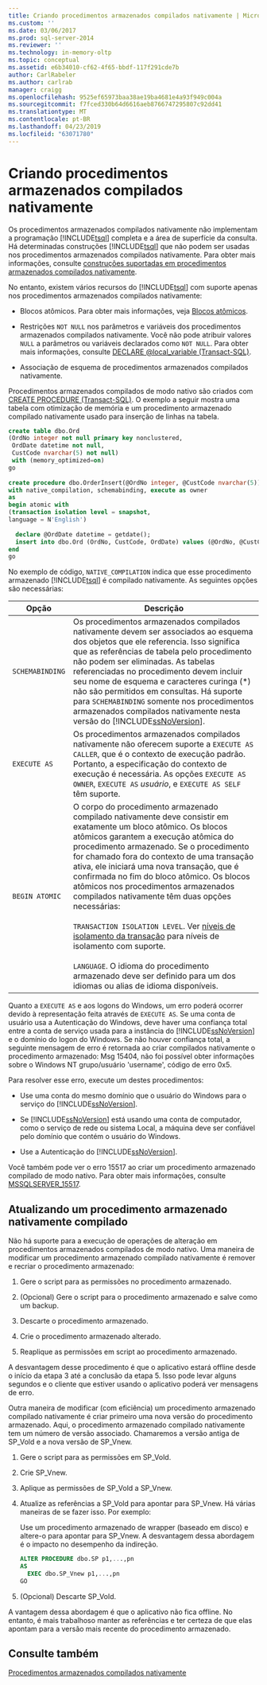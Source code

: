 ```yaml
---
title: Criando procedimentos armazenados compilados nativamente | Microsoft Docs
ms.custom: ''
ms.date: 03/06/2017
ms.prod: sql-server-2014
ms.reviewer: ''
ms.technology: in-memory-oltp
ms.topic: conceptual
ms.assetid: e6b34010-cf62-4f65-bbdf-117f291cde7b
author: CarlRabeler
ms.author: carlrab
manager: craigg
ms.openlocfilehash: 9525ef65973baa38ae19ba4681e4a93f949c004a
ms.sourcegitcommit: f7fced330b64d6616aeb8766747295807c92dd41
ms.translationtype: MT
ms.contentlocale: pt-BR
ms.lasthandoff: 04/23/2019
ms.locfileid: "63071780"
---
```

# <a name="creating-natively-compiled-stored-procedures"></a>Criando procedimentos armazenados compilados nativamente
  Os procedimentos armazenados compilados nativamente não implementam a programação [!INCLUDE[tsql](../../includes/tsql-md.md)] completa e a área de superfície da consulta. Há determinadas construções [!INCLUDE[tsql](../../includes/tsql-md.md)] que não podem ser usadas nos procedimentos armazenados compilados nativamente. Para obter mais informações, consulte [construções suportadas em procedimentos armazenados compilados nativamente](../in-memory-oltp/supported-features-for-natively-compiled-t-sql-modules.md).  
  
 No entanto, existem vários recursos do [!INCLUDE[tsql](../../includes/tsql-md.md)] com suporte apenas nos procedimentos armazenados compilados nativamente:  
  
-   Blocos atômicos. Para obter mais informações, veja [Blocos atômicos](atomic-blocks-in-native-procedures.md).  
  
-   Restrições `NOT NULL` nos parâmetros e variáveis dos procedimentos armazenados compilados nativamente. Você não pode atribuir valores `NULL` a parâmetros ou variáveis declarados como `NOT NULL`. Para obter mais informações, consulte [DECLARE @local_variable &#40;Transact-SQL&#41;](/sql/t-sql/language-elements/declare-local-variable-transact-sql).  
  
-   Associação de esquema de procedimentos armazenados compilados nativamente.  
  
 Procedimentos armazenados compilados de modo nativo são criados com [CREATE PROCEDURE &#40;Transact-SQL&#41;](/sql/t-sql/statements/create-procedure-transact-sql). O exemplo a seguir mostra uma tabela com otimização de memória e um procedimento armazenado compilado nativamente usado para inserção de linhas na tabela.  
  
```sql  
create table dbo.Ord  
(OrdNo integer not null primary key nonclustered,   
 OrdDate datetime not null,   
 CustCode nvarchar(5) not null)   
 with (memory_optimized=on)  
go  
  
create procedure dbo.OrderInsert(@OrdNo integer, @CustCode nvarchar(5))  
with native_compilation, schemabinding, execute as owner  
as   
begin atomic with  
(transaction isolation level = snapshot,  
language = N'English')  
  
  declare @OrdDate datetime = getdate();  
  insert into dbo.Ord (OrdNo, CustCode, OrdDate) values (@OrdNo, @CustCode, @OrdDate);  
end  
go  
```  
  
 No exemplo de código, `NATIVE_COMPILATION` indica que esse procedimento armazenado [!INCLUDE[tsql](../../includes/tsql-md.md)] é compilado nativamente. As seguintes opções são necessárias:  
  
|Opção|Descrição|  
|------------|-----------------|  
|`SCHEMABINDING`|Os procedimentos armazenados compilados nativamente devem ser associados ao esquema dos objetos que ele referencia. Isso significa que as referências de tabela pelo procedimento não podem ser eliminadas. As tabelas referenciadas no procedimento devem incluir seu nome de esquema e caracteres curinga (\*) não são permitidos em consultas. Há suporte para `SCHEMABINDING` somente nos procedimentos armazenados compilados nativamente nesta versão do [!INCLUDE[ssNoVersion](../../../includes/ssnoversion-md.md)].|  
|`EXECUTE AS`|Os procedimentos armazenados compilados nativamente não oferecem suporte a `EXECUTE AS CALLER`, que é o contexto de execução padrão. Portanto, a especificação do contexto de execução é necessária. As opções `EXECUTE AS OWNER`, `EXECUTE AS` *usuário*, e `EXECUTE AS SELF` têm suporte.|  
|`BEGIN ATOMIC`|O corpo do procedimento armazenado compilado nativamente deve consistir em exatamente um bloco atômico. Os blocos atômicos garantem a execução atômica do procedimento armazenado. Se o procedimento for chamado fora do contexto de uma transação ativa, ele iniciará uma nova transação, que é confirmada no fim do bloco atômico. Os blocos atômicos nos procedimentos armazenados compilados nativamente têm duas opções necessárias:<br /><br /> `TRANSACTION ISOLATION LEVEL`. Ver [níveis de isolamento da transação](../../database-engine/transaction-isolation-levels.md) para níveis de isolamento com suporte.<br /><br /> `LANGUAGE`. O idioma do procedimento armazenado deve ser definido para um dos idiomas ou alias de idioma disponíveis.|  
  
 Quanto a `EXECUTE AS` e aos logons do Windows, um erro poderá ocorrer devido à representação feita através de `EXECUTE AS`. Se uma conta de usuário usa a Autenticação do Windows, deve haver uma confiança total entre a conta de serviço usada para a instância do [!INCLUDE[ssNoVersion](../../../includes/ssnoversion-md.md)] e o domínio do logon do Windows. Se não houver confiança total, a seguinte mensagem de erro é retornada ao criar compilados nativamente o procedimento armazenado: Msg 15404, não foi possível obter informações sobre o Windows NT grupo/usuário 'username', código de erro 0x5.  
  
 Para resolver esse erro, execute um destes procedimentos:  
  
-   Use uma conta do mesmo domínio que o usuário do Windows para o serviço do [!INCLUDE[ssNoVersion](../../../includes/ssnoversion-md.md)].  
  
-   Se [!INCLUDE[ssNoVersion](../../../includes/ssnoversion-md.md)] está usando uma conta de computador, como o serviço de rede ou sistema Local, a máquina deve ser confiável pelo domínio que contém o usuário do Windows.  
  
-   Use a Autenticação do [!INCLUDE[ssNoVersion](../../../includes/ssnoversion-md.md)].  
  
 Você também pode ver o erro 15517 ao criar um procedimento armazenado compilado de modo nativo. Para obter mais informações, consulte [MSSQLSERVER_15517](../errors-events/mssqlserver-15517-database-engine-error.md).  
  
## <a name="updating-a-natively-compiled-stored-procedure"></a>Atualizando um procedimento armazenado nativamente compilado  
 Não há suporte para a execução de operações de alteração em procedimentos armazenados compilados de modo nativo. Uma maneira de modificar um procedimento armazenado compilado nativamente é remover e recriar o procedimento armazenado:  
  
1.  Gere o script para as permissões no procedimento armazenado.  
  
2.  (Opcional) Gere o script para o procedimento armazenado e salve como um backup.  
  
3.  Descarte o procedimento armazenado.  
  
4.  Crie o procedimento armazenado alterado.  
  
5.  Reaplique as permissões em script ao procedimento armazenado.  
  
 A desvantagem desse procedimento é que o aplicativo estará offline desde o início da etapa 3 até a conclusão da etapa 5. Isso pode levar alguns segundos e o cliente que estiver usando o aplicativo poderá ver mensagens de erro.  
  
 Outra maneira de modificar (com eficiência) um procedimento armazenado compilado nativamente é criar primeiro uma nova versão do procedimento armazenado. Aqui, o procedimento armazenado compilado nativamente tem um número de versão associado. Chamaremos a versão antiga de SP_Vold e a nova versão de SP_Vnew.  
  
1.  Gere o script para as permissões em SP_Vold.  
  
2.  Crie SP_Vnew.  
  
3.  Aplique as permissões de SP_Vold a SP_Vnew.  
  
4.  Atualize as referências a SP_Vold para apontar para SP_Vnew. Há várias maneiras de se fazer isso. Por exemplo:  
  
     Use um procedimento armazenado de wrapper (baseado em disco) e altere-o para apontar para SP_Vnew. A desvantagem dessa abordagem é o impacto no desempenho da indireção.  
  
    ```sql  
    ALTER PROCEDURE dbo.SP p1,...,pn  
    AS  
      EXEC dbo.SP_Vnew p1,...,pn  
    GO  
    ```  
  
5.  (Opcional) Descarte SP_Vold.  
  
 A vantagem dessa abordagem é que o aplicativo não fica offline. No entanto, é mais trabalhoso manter as referências e ter certeza de que elas apontam para a versão mais recente do procedimento armazenado.  
  
## <a name="see-also"></a>Consulte também  
 [Procedimentos armazenados compilados nativamente](natively-compiled-stored-procedures.md)  
  
  
